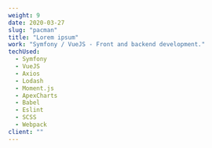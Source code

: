 ```yaml
---
weight: 9
date: 2020-03-27
slug: "pacman"
title: "Lorem ipsum"
work: "Symfony / VueJS - Front and backend development."
techUsed:
  - Symfony
  - VueJS
  - Axios
  - Lodash
  - Moment.js
  - ApexCharts
  - Babel
  - Eslint
  - SCSS
  - Webpack
client: ""
---
```

